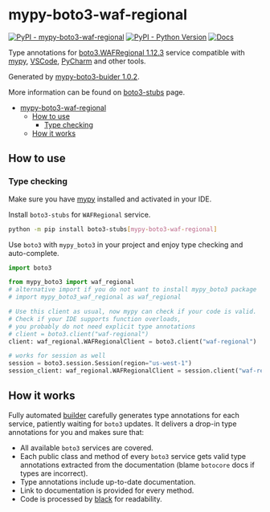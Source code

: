 # mypy-boto3-waf-regional

[![PyPI - mypy-boto3-waf-regional](https://img.shields.io/pypi/v/mypy-boto3-waf-regional.svg?color=blue)](https://pypi.org/project/mypy-boto3-waf-regional)
[![PyPI - Python Version](https://img.shields.io/pypi/pyversions/mypy-boto3-waf-regional.svg?color=blue)](https://pypi.org/project/mypy-boto3-waf-regional)
[![Docs](https://img.shields.io/readthedocs/mypy-boto3-builder.svg?color=blue)](https://mypy-boto3-builder.readthedocs.io/)

Type annotations for
[boto3.WAFRegional 1.12.3](https://boto3.amazonaws.com/v1/documentation/api/1.12.3/reference/services/waf-regional.html#WAFRegional) service
compatible with [mypy](https://github.com/python/mypy), [VSCode](https://code.visualstudio.com/),
[PyCharm](https://www.jetbrains.com/pycharm/) and other tools.

Generated by [mypy-boto3-buider 1.0.2](https://github.com/vemel/mypy_boto3_builder).

More information can be found on [boto3-stubs](https://pypi.org/project/boto3-stubs/) page.

- [mypy-boto3-waf-regional](#mypy-boto3-waf-regional)
  - [How to use](#how-to-use)
    - [Type checking](#type-checking)
  - [How it works](#how-it-works)

## How to use

### Type checking

Make sure you have [mypy](https://github.com/python/mypy) installed and activated in your IDE.

Install `boto3-stubs` for `WAFRegional` service.

```bash
python -m pip install boto3-stubs[mypy-boto3-waf-regional]
```

Use `boto3` with `mypy_boto3` in your project and enjoy type checking and auto-complete.

```python
import boto3

from mypy_boto3 import waf_regional
# alternative import if you do not want to install mypy_boto3 package
# import mypy_boto3_waf_regional as waf_regional

# Use this client as usual, now mypy can check if your code is valid.
# Check if your IDE supports function overloads,
# you probably do not need explicit type annotations
# client = boto3.client("waf-regional")
client: waf_regional.WAFRegionalClient = boto3.client("waf-regional")

# works for session as well
session = boto3.session.Session(region="us-west-1")
session_client: waf_regional.WAFRegionalClient = session.client("waf-regional")

```

## How it works

Fully automated [builder](https://github.com/vemel/mypy_boto3_builder) carefully generates
type annotations for each service, patiently waiting for `boto3` updates. It delivers
a drop-in type annotations for you and makes sure that:

- All available `boto3` services are covered.
- Each public class and method of every `boto3` service gets valid type annotations
  extracted from the documentation (blame `botocore` docs if types are incorrect).
- Type annotations include up-to-date documentation.
- Link to documentation is provided for every method.
- Code is processed by [black](https://github.com/psf/black) for readability.